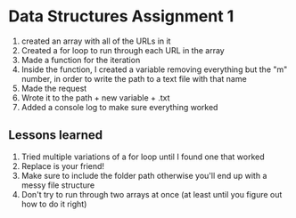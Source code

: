 # Data Structures Assignment 1

1. created an array with all of the URLs in it
2. Created a for loop to run through each URL in the array
3. Made a function for the iteration
4. Inside the function, I created a variable removing everything but the "m" number, in order to write the path to a text file with that name
5. Made the request
6. Wrote it to the path + new variable + .txt
7. Added a console log to make sure everything worked

## Lessons learned

1. Tried multiple variations of a for loop until I found one that worked
2. Replace is your friend!
3. Make sure to include the folder path otherwise you'll end up with a messy file structure
4. Don't try to run through two arrays at once (at least until you figure out how to do it right)
